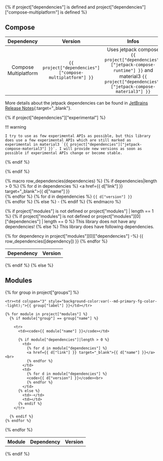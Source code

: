 {% if project["dependencies"] is defined and project["dependencies"]["compose-multiplatform"] is defined %}

## Compose

|      Dependency       | Version |                     Infos                      |
|:---------------------:|:-------:|:----------------------------------------------:|
| Compose Multiplatform | `{{ project["dependencies"]["compose-multiplatform"] }}` | Uses jetpack compose `{{ project["dependencies"]["jetpack-compose-runtime"] }}` and material3 `{{ project["dependencies"]["jetpack-compose-material3"] }}` |

More details about the jetpack dependencies can be found in [JetBrains Release Notes](https://github.com/JetBrains/compose-multiplatform/releases){:target="_blank"}.

{% if project["dependencies"]["experimental"] %}

!!! warning

    I try to use as few experimental APIs as possible, but this library does use a few experimental APIs which are still marked as experimental in material3 `{{ project["dependencies"]["jetpack-compose-material3"] }}`. I will provide new versions as soon as possible if experimental APIs change or become stable.

{% endif %}

{% endif %}

{% macro row_dependencies(dependencies) %}
  {% if dependencies|length > 0 %}
    <td>
      {% for d in dependencies %}
      <a href={{ d["link"] }} target="_blank">{{ d["name"] }}</a><br>
      {% endfor %}
    </td>
    <td>
      {% for d in dependencies %}
      <code>{{ d["version"] }}</code><br>
      {% endfor %}
    </td>
  {% else %}
    <td>-</td>
    <td></td>
  {% endif %}
{% endmacro %}

{% if project["modules"] is not defined or project["modules"] | length == 1 %}
  {% if  project["modules"] is not defined or project["modules"][0]["dependencies"] | length == 0 %}
  This library does not have any dependencies! 
  {% else %}
This library does have following dependencies.
<table>
  <tr>
    <th>Dependency</th>
    <th>Version</th>
  </tr>
  {% for dependency in project["modules"][0]["dependencies"] -%}
    {{ row_dependencies([dependency]) }}
  {% endfor %}
</table>
  {% endif %}
{% else %}

## Modules

<table>
  <tr>
    <th>Module</th>
    <th>Dependency</th>
    <th>Version</th>
  </tr>

  {% for group in project["groups"] %}

    <tr><td colspan="3" style="background-color:var(--md-primary-fg-color--light);">{{ group["label"] }}</td></tr>

    {% for module in project["modules"] %}
      {% if module["group"] == group["name"] %}
          
        <tr>
          <td><code>{{ module["name"] }}</code></td>

          {% if module["dependencies"]|length > 0 %}
            <td>
              {% for d in module["dependencies"] %}
              <a href={{ d["link"] }} target="_blank">{{ d["name"] }}</a><br>
              {% endfor %}
            </td>
            <td>
              {% for d in module["dependencies"] %}
              <code>{{ d["version"] }}</code><br>
              {% endfor %}
            </td>
          {% else %}
            <td>-</td>
            <td></td>
          {% endif %}
        </tr>
          
      {% endif %}
    {% endfor %}

  {% endfor %}

</table>

{% endif %}